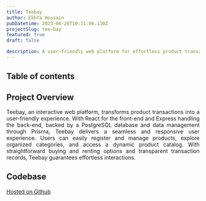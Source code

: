 ```yaml
---
title: Teebay
author: Ekhfa Hossain
pubDatetime: 2023-06-20T10:11:06.130Z
projectSlug: tee-bay
featured: true
draft: false

description: A user-friendly web platform for effortless product transactions with seamless interactions and organized product management.
---
```


## Table of contents

## Project Overview

<p style='text-align: justify;'>
Teebay, an interactive web platform, transforms product transactions into a user-friendly experience. With React for the front-end and Express handling the back-end, backed by a PostgreSQL database and data management through Prisma, Teebay delivers a seamless and responsive user experience. Users can easily register and manage products, explore organized categories, and access a dynamic product catalog. With straightforward buying and renting options and transparent transaction records, Teebay guarantees effortless interactions.
</p>

## Codebase

[Hosted on Github](https://github.com/ekhfa/Teebay)
